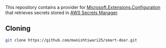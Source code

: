 

This repository contains a provider for [Microsoft.Extensions.Configuration](https://www.nuget.org/packages/Microsoft.Extensions.Configuration/) that retrieves secrets stored in [AWS Secrets Manager](https://aws.amazon.com/secrets-manager/).

## Cloning

```sh
git clone https://github.com/manishtiwari25/smart-door.git
```

